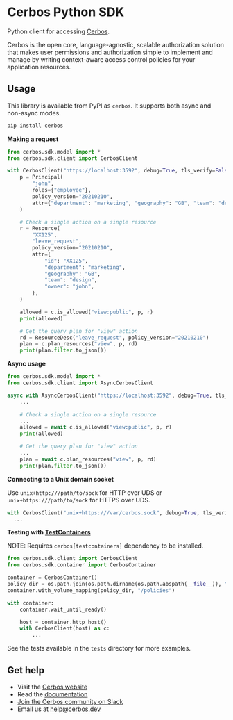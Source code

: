 Cerbos Python SDK
=================

Python client for accessing [Cerbos](https://cerbos.dev).

Cerbos is the open core, language-agnostic, scalable authorization solution that makes user permissions and authorization simple to implement and manage by writing context-aware access control policies for your application resources.

## Usage

This library is available from PyPI as `cerbos`. It supports both async and non-async modes.

```sh
pip install cerbos
```

**Making a request**

```python
from cerbos.sdk.model import *
from cerbos.sdk.client import CerbosClient

with CerbosClient("https://localhost:3592", debug=True, tls_verify=False) as c:
    p = Principal(
        "john",
        roles={"employee"},
        policy_version="20210210",
        attr={"department": "marketing", "geography": "GB", "team": "design"},
    )

    # Check a single action on a single resource
    r = Resource(
        "XX125",
        "leave_request",
        policy_version="20210210",
        attr={
            "id": "XX125",
            "department": "marketing",
            "geography": "GB",
            "team": "design",
            "owner": "john",
        },
    )

    allowed = c.is_allowed("view:public", p, r)
    print(allowed)

    # Get the query plan for "view" action
    rd = ResourceDesc("leave_request", policy_version="20210210")
    plan = c.plan_resources("view", p, rd)
    print(plan.filter.to_json())
```

**Async usage**


```python
from cerbos.sdk.model import *
from cerbos.sdk.client import AsyncCerbosClient

async with AsyncCerbosClient("https://localhost:3592", debug=True, tls_verify=False) as c:
    ...

    # Check a single action on a single resource
    ...
    allowed = await c.is_allowed("view:public", p, r)
    print(allowed)

    # Get the query plan for "view" action
    ...
    plan = await c.plan_resources("view", p, rd)
    print(plan.filter.to_json())

```

**Connecting to a Unix domain socket**

Use `unix+http:///path/to/sock` for HTTP over UDS or `unix+https:///path/to/sock` for HTTPS over UDS.

```python
with CerbosClient("unix+https:///var/cerbos.sock", debug=True, tls_verify=False) as c:
  ...
```

**Testing with [TestContainers](https://github.com/testcontainers/testcontainers-python)**

NOTE: Requires `cerbos[testcontainers]` dependency to be installed.

```python
from cerbos.sdk.client import CerbosClient
from cerbos.sdk.container import CerbosContainer

container = CerbosContainer()
policy_dir = os.path.join(os.path.dirname(os.path.abspath(__file__)), "store")
container.with_volume_mapping(policy_dir, "/policies")

with container:
    container.wait_until_ready()

    host = container.http_host()
    with CerbosClient(host) as c:
        ...
```


See the tests available in the `tests` directory for more examples.

## Get help

- Visit the [Cerbos website](https://cerbos.dev)
- Read the [documentation](https://docs.cerbos.dev)
- [Join the Cerbos community on Slack](http://go.cerbos.io/slack)
- Email us at help@cerbos.dev
